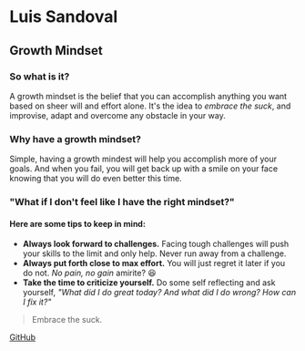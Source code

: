 # Luis Sandoval
## Growth Mindset
### So what is it?
A growth mindset is the belief that you can accomplish anything you want based on sheer will and effort alone. It's the idea to *embrace the suck*, and improvise, adapt and overcome any obstacle in your way. 
 
### Why have a growth mindset?
Simple, having a growth mindest will help you accomplish more of your goals. And when you fail, you will get back up with a smile on your face knowing that you will do even better this time.
 
### "What if I don't feel like I have the right mindset?"
#### **Here are some tips to keep in mind:**
 - **Always look forward to challenges.** Facing tough challenges will push your skills to the limit and only help. Never run away from a challenge.
 - **Always put forth close to max effort.** You will just regret it later if you do not. *No pain, no gain* amirite? 😆 
 - **Take the time to criticize yourself.** Do some self reflecting and ask yourself, *"What did I do great today? And what did I do wrong? How can I fix it?"*
 
 > Embrace the suck.

[GitHub](https://github.com/luismsandoval) 
